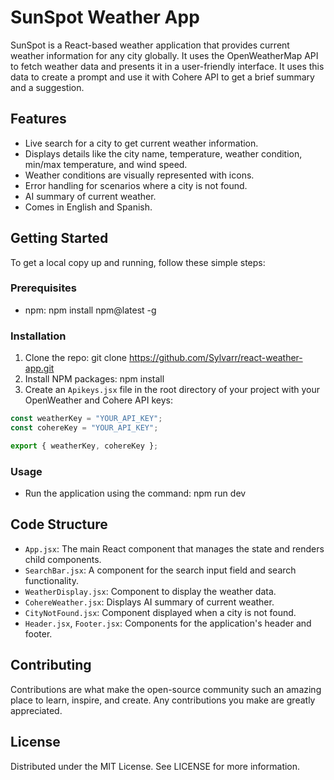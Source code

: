 # SunSpot Weather App

SunSpot is a React-based weather application that provides current weather information for any city globally. It uses the OpenWeatherMap API to fetch weather data and presents it in a user-friendly interface. It uses this data to create a prompt and use it with Cohere API to get a brief summary and a suggestion.

## Features

- Live search for a city to get current weather information.
- Displays details like the city name, temperature, weather condition, min/max temperature, and wind speed.
- Weather conditions are visually represented with icons.
- Error handling for scenarios where a city is not found.
- AI summary of current weather.
- Comes in English and Spanish.

## Getting Started

To get a local copy up and running, follow these simple steps:

### Prerequisites

- npm: npm install npm@latest -g

### Installation

1. Clone the repo: git clone https://github.com/Sylvarr/react-weather-app.git
2. Install NPM packages: npm install
3. Create an `Apikeys.jsx` file in the root directory of your project with your OpenWeather and Cohere API keys:

```javascript
const weatherKey = "YOUR_API_KEY";
const cohereKey = "YOUR_API_KEY";

export { weatherKey, cohereKey };
```

### Usage

- Run the application using the command: npm run dev

## Code Structure

- `App.jsx`: The main React component that manages the state and renders child components.
- `SearchBar.jsx`: A component for the search input field and search functionality.
- `WeatherDisplay.jsx`: Component to display the weather data.
- `CohereWeather.jsx`: Displays AI summary of current weather.
- `CityNotFound.jsx`: Component displayed when a city is not found.
- `Header.jsx`, `Footer.jsx`: Components for the application's header and footer.

## Contributing

Contributions are what make the open-source community such an amazing place to learn, inspire, and create. Any contributions you make are greatly appreciated.

## License

Distributed under the MIT License. See LICENSE for more information.

